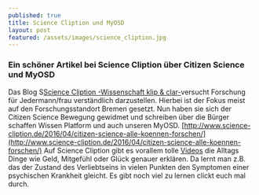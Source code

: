 ```yaml
---
published: true
title: Science Cliption und MyOSD
layout: post
featured: /assets/images/science_cliption.jpg
---
```



### Ein schöner Artikel bei Science Cliption über Citizen Science und MyOSD

Das Blog S[Science Cliption -Wissenschaft klip & clar-](http://www.science-cliption.de/)versucht Forschung für Jedermann/frau verständlich darzustellen. Hierbei ist der Fokus meist auf den Forschungsstandort Bremen gesetzt. Nun haben sie sich der Citizen Science Bewegung gewidmet und schreiben über die Bürger schaffen Wissen Platform und auch unseren MyOSD.
[http://www.science-cliption.de/2016/04/citizen-science-alle-koennen-forschen/](http://www.science-cliption.de/2016/04/citizen-science-alle-koennen-forschen/)
Auf Science Cliption gibt es vorallem tolle [Videos](http://www.science-cliption.de/clipedia/) die Alltags Dinge wie Geld, Mitgefühl oder Glück genauer erklären. Da lernt man z.B. das der Zustand des Verliebtseins in vielen Punkten den Symptomen einer psychischen Krankheit gleicht. Es gibt noch viel zu lernen clickt euch mal durch.
